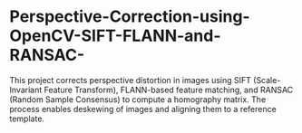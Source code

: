 # Perspective-Correction-using-OpenCV-SIFT-FLANN-and-RANSAC-
This project corrects perspective distortion in images using SIFT (Scale-Invariant Feature Transform), FLANN-based feature matching, and RANSAC (Random Sample Consensus) to compute a homography matrix. The process enables deskewing of images and aligning them to a reference template.
